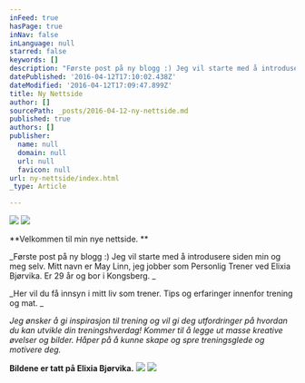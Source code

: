 ```yaml
---
inFeed: true
hasPage: true
inNav: false
inLanguage: null
starred: false
keywords: []
description: "Første post på ny blogg :) Jeg vil starte med å introdusere siden min og meg selv. Mitt navn er May Linn, jeg jobber som Personlig Trener ved Elixia Bjørvika. Er 29 år og bor i Kongsberg.\_"
datePublished: '2016-04-12T17:10:02.438Z'
dateModified: '2016-04-12T17:09:47.899Z'
title: Ny Nettside
author: []
sourcePath: _posts/2016-04-12-ny-nettside.md
published: true
authors: []
publisher:
  name: null
  domain: null
  url: null
  favicon: null
url: ny-nettside/index.html
_type: Article

---
```

![](https://the-grid-user-content.s3-us-west-2.amazonaws.com/d17a1707-d1ee-4477-91d0-c8c60648881e.jpg)
![](https://the-grid-user-content.s3-us-west-2.amazonaws.com/dddc4c04-d2ba-4051-8246-faa0da694b92.jpg)

**Velkommen til min nye nettside. **

_Første post på ny blogg :) Jeg vil starte med å introdusere siden min og meg selv. Mitt navn er May Linn, jeg jobber som Personlig Trener ved Elixia Bjørvika. Er 29 år og bor i Kongsberg. _

_Her vil du få innsyn i mitt liv som trener. Tips og erfaringer innenfor trening og mat.  _

_Jeg ønsker å gi inspirasjon til trening og vil gi deg utfordringer på hvordan du kan utvikle din treningshverdag! Kommer til å legge ut masse kreative øvelser og bilder. Håper på å kunne skape og spre treningsglede og motivere deg._

**Bildene er tatt på Elixia Bjørvika.**
![](https://the-grid-user-content.s3-us-west-2.amazonaws.com/d4bcc6be-c638-42cc-97b8-9ff8813f08a7.jpg)
![](https://the-grid-user-content.s3-us-west-2.amazonaws.com/20ebebbc-201c-4fc9-b4ee-59c6894624ec.jpg)
